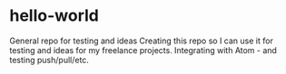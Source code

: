# hello-world
General repo for testing and ideas
Creating this repo so I can use it for testing and ideas for my freelance projects.
Integrating with Atom - and testing push/pull/etc.
